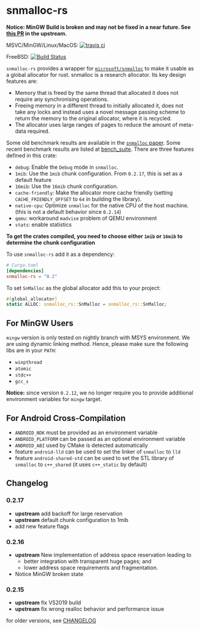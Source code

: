 # snmalloc-rs
**Notice: MinGW Build is broken and may not be fixed in a near future. See [this PR](https://github.com/microsoft/snmalloc/pull/217) in the upstream.**

MSVC/MinGW/Linux/MacOS: [![travis ci](https://www.travis-ci.org/SchrodingerZhu/snmalloc-rs.svg?branch=master)](https://travis-ci.com/SchrodingerZhu/snmalloc-rs)

FreeBSD: [![Build Status](https://api.cirrus-ci.com/github/SchrodingerZhu/snmalloc-rs.svg)](https://cirrus-ci.com/github/SchrodingerZhu/snmalloc-rs)

`snmalloc-rs` provides a wrapper for [`microsoft/snmalloc`](https://github.com/microsoft/snmalloc) to make it usable as a global allocator for rust.
snmalloc is a research allocator. Its key design features are:

- Memory that is freed by the same thread that allocated it does not require any synchronising operations.
- Freeing memory in a different thread to initially allocated it, does not take any locks and instead uses a novel message passing scheme to return the memory to the original allocator, where it is recycled.
- The allocator uses large ranges of pages to reduce the amount of meta-data required.

Some old benchmark results are available in the [`snmalloc` paper](https://github.com/microsoft/snmalloc/blob/master/snmalloc.pdf). Some recent benchmark results are listed at 
[bench_suite](https://github.com/SchrodingerZhu/bench_suite).
There are three features defined in this crate:

- `debug`: Enable the `Debug` mode in `snmalloc`.
- `1mib`: Use the `1mib` chunk configuration. From `0.2.17`, this is set as a default feature
- `16mib`: Use the `16mib` chunk configuration.
- `cache-friendly`: Make the allocator more cache friendly (setting `CACHE_FRIENDLY_OFFSET` to `64` in building the library).
- `native-cpu`: Optimize `snmalloc` for the native CPU of the host machine. (this is not a default behavior since `0.2.14`)
- `qemu`: workaround `madvise` problem of QEMU environment
- `stats`: enable statistics

**To get the crates compiled, you need to choose either `1mib` or `16mib` to determine the chunk configuration**

To use `snmalloc-rs` add it as a dependency:

```toml
# Cargo.toml
[dependencies]
snmalloc-rs = "0.2"
```

To set `SnMalloc` as the global allocator add this to your project:

```rust
#[global_allocator]
static ALLOC: snmalloc_rs::SnMalloc = snmalloc_rs::SnMalloc;
```

## For MinGW Users

`mingw` version is only tested on nightly branch with MSYS environment. We are using dynamic linking method. 
Hence, please make sure the following libs are in your `PATH`:

- `winpthread`
- `atomic`
- `stdc++`
- `gcc_s` 

**Notice:** since version `0.2.12`, we no longer require you to provide additional environment variables for `mingw` target.

## For Android Cross-Compilation

- `ANDROID_NDK` must be provided as an environment variable
- `ANDROID_PLATFORM` can be passed as an optional environment variable
- `ANDROID_ABI` used by CMake is detected automatically
- feature `android-lld` can be used to set the linker of `snmalloc` to `lld`
- feature `android-shared-std` can be used to set the STL library of `snmalloc` to `c++_shared` (it uses `c++_static` by default)

## Changelog

### 0.2.17

- **upstream** add backoff for large reservation
- **upstream** default chunk configuration to 1mib
- add new feature flags

### 0.2.16

- **upstream** New implementation of address space reservation leading to
  - better integration with transparent huge pages; and
  - lower address space requirements and fragmentation.
- Notice MinGW broken state

### 0.2.15

- **upstream** fix VS2019 build
- **upstream** fix wrong realloc behavior and performance issue

for older versions, see [CHANGELOG](CHANGELOG.md) 
